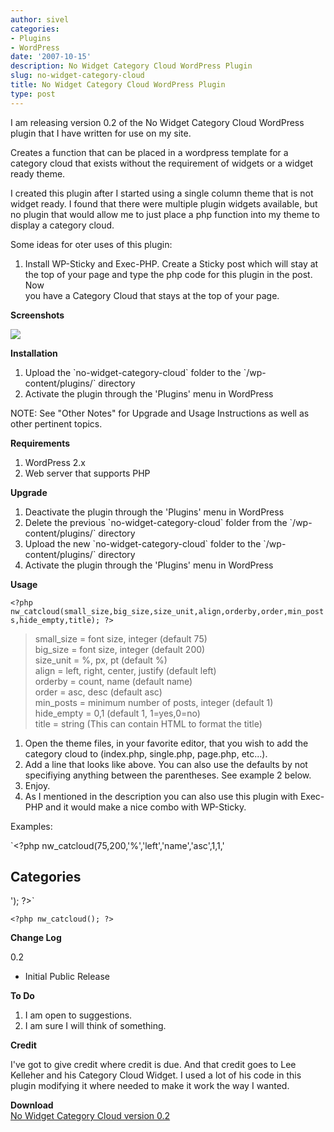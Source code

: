 ```yaml
---
author: sivel
categories:
- Plugins
- WordPress
date: '2007-10-15'
description: No Widget Category Cloud WordPress Plugin
slug: no-widget-category-cloud
title: No Widget Category Cloud WordPress Plugin
type: post
---
```


I am releasing version 0.2 of the No Widget Category Cloud WordPress plugin that I have written for use on my site.

Creates a function that can be placed in a wordpress template for a category cloud that exists without the requirement of widgets or a widget ready theme.

I created this plugin after I started using a single column theme that is not widget ready. I found that there were multiple plugin widgets available, but no plugin that would allow me to just place a php function into my theme to display a category cloud.

Some ideas for oter uses of this plugin:

1. Install WP-Sticky and Exec-PHP. Create a Sticky post which will stay at  
the top of your page and type the php code for this plugin in the post. Now  
you have a Category Cloud that stays at the top of your page.

**Screenshots**

![][1]

**Installation**

1. Upload the \`no-widget-category-cloud\` folder to the \`/wp-content/plugins/\` directory  
2. Activate the plugin through the 'Plugins' menu in WordPress

NOTE: See "Other Notes" for Upgrade and Usage Instructions as well as other pertinent topics.

**Requirements**

1. WordPress 2.x  
2. Web server that supports PHP

**Upgrade**

1. Deactivate the plugin through the 'Plugins' menu in WordPress  
2. Delete the previous \`no-widget-category-cloud\` folder from the \`/wp-content/plugins/\` directory  
3. Upload the new \`no-widget-category-cloud\` folder to the \`/wp-content/plugins/\` directory  
4. Activate the plugin through the 'Plugins' menu in WordPress

**Usage**

`<?php nw_catcloud(small_size,big_size,size_unit,align,orderby,order,min_posts,hide_empty,title); ?>`

> small_size = font size, integer (default 75)  
> big_size = font size, integer (default 200)  
> size_unit = %, px, pt (default %)  
> align = left, right, center, justify (default left)  
> orderby = count, name (default name)  
> order = asc, desc (default asc)  
> min_posts = minimum number of posts, integer (default 1)  
> hide_empty = 0,1 (default 1, 1=yes,0=no)  
> title = string (This can contain HTML to format the title)

1. Open the theme files, in your favorite editor, that you wish to add the category cloud to (index.php, single.php, page.php, etc...).  
2. Add a line that looks like above. You can also use the defaults by not specifiying anything between the parentheses. See example 2 below.  
3. Enjoy.  
4. As I mentioned in the description you can also use this plugin with Exec-PHP and it would make a nice combo with WP-Sticky.

Examples:

`<?php nw_catcloud(75,200,'%','left','name','asc',1,1,'<br />
<h2 class="posttitle">Categories</h2>
<p>'); ?>`

  
`<?php nw_catcloud(); ?>`

**Change Log**

0.2

*   Initial Public Release

**To Do**

1. I am open to suggestions.  
2. I am sure I will think of something.

**Credit**

I've got to give credit where credit is due. And that credit goes to Lee Kelleher and his Category Cloud Widget. I used a lot of his code in this plugin modifying it where needed to make it work the way I wanted.

**Download**  
[No Widget Category Cloud version 0.2][2]

 [1]: /uploads/2007/10/screenshot-1.png
 [2]: http://downloads.wordpress.org/plugin/no-widget-category-cloud.0.2.zip
